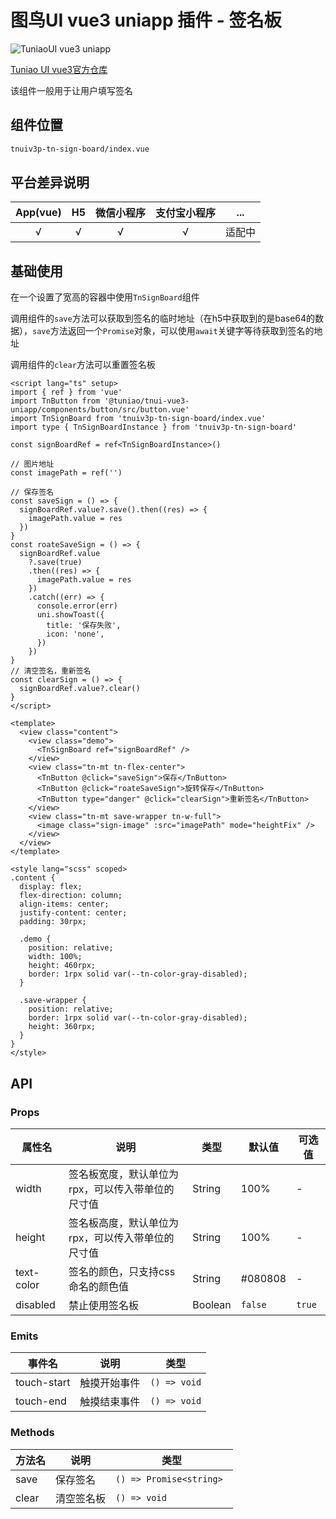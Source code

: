 # 图鸟UI vue3 uniapp 插件 - 签名板

![TuniaoUI vue3 uniapp](https://resource.tuniaokj.com/images/vue3/market/vue3-banner-min.jpg 'TuniaoUI vue3 uniapp')

[Tuniao UI vue3官方仓库](https://github.com/tuniaoTech/tuniaoui-rc-vue3-uniapp)

该组件一般用于让用户填写签名

## 组件位置

```bash
tnuiv3p-tn-sign-board/index.vue
```

## 平台差异说明

| App(vue) | H5  | 微信小程序 | 支付宝小程序 |  ...   |
| :------: | :-: | :--------: | :----------: | :----: |
|    √     |  √  |     √      |      √       | 适配中 |

## 基础使用

在一个设置了宽高的容器中使用`TnSignBoard`组件

调用组件的`save`方法可以获取到签名的临时地址（在h5中获取到的是base64的数据），`save`方法返回一个`Promise`对象，可以使用`await`关键字等待获取到签名的地址

调用组件的`clear`方法可以重置签名板

```vue
<script lang="ts" setup>
import { ref } from 'vue'
import TnButton from '@tuniao/tnui-vue3-uniapp/components/button/src/button.vue'
import TnSignBoard from 'tnuiv3p-tn-sign-board/index.vue'
import type { TnSignBoardInstance } from 'tnuiv3p-tn-sign-board'

const signBoardRef = ref<TnSignBoardInstance>()

// 图片地址
const imagePath = ref('')

// 保存签名
const saveSign = () => {
  signBoardRef.value?.save().then((res) => {
    imagePath.value = res
  })
}
const roateSaveSign = () => {
  signBoardRef.value
    ?.save(true)
    .then((res) => {
      imagePath.value = res
    })
    .catch((err) => {
      console.error(err)
      uni.showToast({
        title: '保存失败',
        icon: 'none',
      })
    })
}
// 清空签名，重新签名
const clearSign = () => {
  signBoardRef.value?.clear()
}
</script>

<template>
  <view class="content">
    <view class="demo">
      <TnSignBoard ref="signBoardRef" />
    </view>
    <view class="tn-mt tn-flex-center">
      <TnButton @click="saveSign">保存</TnButton>
      <TnButton @click="roateSaveSign">旋转保存</TnButton>
      <TnButton type="danger" @click="clearSign">重新签名</TnButton>
    </view>
    <view class="tn-mt save-wrapper tn-w-full">
      <image class="sign-image" :src="imagePath" mode="heightFix" />
    </view>
  </view>
</template>

<style lang="scss" scoped>
.content {
  display: flex;
  flex-direction: column;
  align-items: center;
  justify-content: center;
  padding: 30rpx;

  .demo {
    position: relative;
    width: 100%;
    height: 460rpx;
    border: 1rpx solid var(--tn-color-gray-disabled);
  }

  .save-wrapper {
    position: relative;
    border: 1rpx solid var(--tn-color-gray-disabled);
    height: 360rpx;
  }
}
</style>
```

## API

### Props

| 属性名     | 说明                                               | 类型    | 默认值  | 可选值 |
| ---------- | -------------------------------------------------- | ------- | ------- | ------ |
| width      | 签名板宽度，默认单位为 rpx，可以传入带单位的尺寸值 | String  | 100%    | -      |
| height     | 签名板高度，默认单位为 rpx，可以传入带单位的尺寸值 | String  | 100%    | -      |
| text-color | 签名的颜色，只支持css命名的颜色值                  | String  | #080808 | -      |
| disabled   | 禁止使用签名板                                     | Boolean | `false` | `true` |

### Emits

| 事件名      | 说明         | 类型         |
| ----------- | ------------ | ------------ |
| touch-start | 触摸开始事件 | `() => void` |
| touch-end   | 触摸结束事件 | `() => void` |

### Methods

| 方法名 | 说明       | 类型                     |
| ------ | ---------- | ------------------------ |
| save   | 保存签名   | `() => Promise<string> ` |
| clear  | 清空签名板 | `() => void`             |
